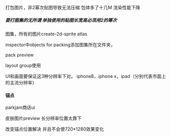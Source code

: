 打包图片，非2幂次贴图导致无法压缩 包体多了十几M 渲染性能下降

##### 要打图集的无所谓  单独使用的贴图长宽高必须用2的幂次

图集，所有的图片create-2d-sprite atlas

inspector中objects for packing添加图集所在文件夹，

pack preview



layout group使用





UI和画面要保证这3种分辨率下对。 iphone8，iphone x，ipad（分别代表市面上的主流分辨率）





#### 锚点

parkjam商店ui

皮肤图片preview 长分辨率位置太靠下

改变锚点位置解决 并且不会使720*1280效果变化

